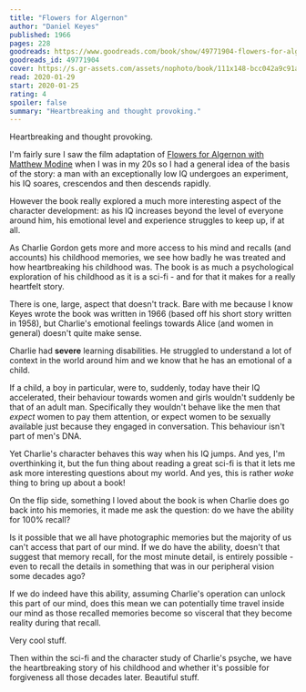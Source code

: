 ```yaml
---
title: "Flowers for Algernon"
author: "Daniel Keyes"
published: 1966
pages: 228
goodreads: https://www.goodreads.com/book/show/49771904-flowers-for-algernon
goodreads_id: 49771904
cover: https://s.gr-assets.com/assets/nophoto/book/111x148-bcc042a9c91a29c1d680899eff700a03.png
read: 2020-01-29
start: 2020-01-25
rating: 4
spoiler: false
summary: "Heartbreaking and thought provoking."
---
```


Heartbreaking and thought provoking.  
  
I'm fairly sure I saw the film adaptation of [Flowers for Algernon with Matthew Modine](https://www.imdb.com/title/tt0210044/) when I was in my 20s so I had a general idea of the basis of the story: a man with an exceptionally low IQ undergoes an experiment, his IQ soares, crescendos and then descends rapidly.  
  
However the book really explored a much more interesting aspect of the character development: as his IQ increases beyond the level of everyone around him, his emotional level and experience struggles to keep up, if at all.  
  
As Charlie Gordon gets more and more access to his mind and recalls (and accounts) his childhood memories, we see how badly he was treated and how heartbreaking his childhood was. The book is as much a psychological exploration of his childhood as it is a sci-fi - and for that it makes for a really heartfelt story.  
  
There is one, large, aspect that doesn't track. Bare with me because I know Keyes wrote the book was written in 1966 (based off his short story written in 1958), but Charlie's emotional feelings towards Alice (and women in general) doesn't quite make sense.  
  
Charlie had **severe** learning disabilities. He struggled to understand a lot of context in the world around him and we know that he has an emotional of a child.  
  
If a child, a boy in particular, were to, suddenly, today have their IQ accelerated, their behaviour towards women and girls wouldn't suddenly be that of an adult man. Specifically they wouldn't behave like the men that _expect_ women to pay them attention, or expect women to be sexually available just because they engaged in conversation. This behaviour isn't part of men's DNA.  
  
Yet Charlie's character behaves this way when his IQ jumps. And yes, I'm overthinking it, but the fun thing about reading a great sci-fi is that it lets me ask more interesting questions about my world. And yes, this is rather _woke_ thing to bring up about a book!  
  
On the flip side, something I loved about the book is when Charlie does go back into his memories, it made me ask the question: do we have the ability for 100% recall?  
  
Is it possible that we all have photographic memories but the majority of us can't access that part of our mind. If we do have the ability, doesn't that suggest that memory recall, for the most minute detail, is entirely possible - even to recall the details in something that was in our peripheral vision some decades ago?  
  
If we do indeed have this ability, assuming Charlie's operation can unlock this part of our mind, does this mean we can potentially time travel inside our mind as those recalled memories become so visceral that they become reality during that recall.  
  
Very cool stuff.  
  
Then within the sci-fi and the character study of Charlie's psyche, we have the heartbreaking story of his childhood and whether it's possible for forgiveness all those decades later. Beautiful stuff.
